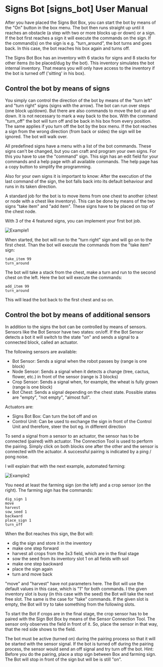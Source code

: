 Signs Bot [signs_bot] User Manual
=================================

After you have placed the Signs Bot Box, you can start the bot by means of the "On" button in the box menu.
The bot then runs straight up until it reaches an obstacle (a step with two or more blocks up or down)
or a sign. If the bot first reaches a sign it will execute the commands on the sign.
If the command(s) on the sign is e.g. "turn_around", the bot turns and goes back.
In this case, the bot reaches his box again and turns off.

The Signs Bot Box has an inventory with 6 stacks for signs and 8 stacks for other items (to be placed/dug by the bot).
This inventory simulates the bot internal inventory. That means you will only have access to the inventory if the
bot is turned off ('sitting' in his box).

Control the bot by means of signs
---------------------------------

You simply can control the direction of the bot by means of the "turn left" and "turn right" signs (signs with the arrow).
The bot can run over steps (one block up/down). But there are also commands to move the bot up and down.
It is not necessary to mark a way back to the box. With the command "turn_off" the bot will turn off and be back in his box
from every position. The same applies if you turn off the bot by the box menu.
If the bot reaches a sign from the wrong direction (from back or sides) the sign will be ignored. The bot will walk over.

All predefined signs have a menu with a list of the bot commands. These signs can't be changed, but you can craft and program your own signs. For this you have to use the "command" sign. This sign has an edit field for your commands and a help page with all available
commands. The help page has a copy button to simplify the programming.

Also for your own signs it is important to know: After the execution of the last command of the sign, the bot falls back into its default behaviour and runs in its taken direction.

A standard job for the bot is to move items from one chest to another (chest or node with a chest like inventory).
This can be done by means of the two signs "take item" and "add item". These signs have to be placed on top of the chest node.

With 3 of the 4 featured signs, you can implement your first bot job. 

![Example1](https://github.com/joe7575/signs_bot/blob/master/doc/example01.png)

When started, the bot will run to the "turn right" sign and will go on to the first chest. Than the bot will execute the commands from the "take item" sign:

    take_item 99
    turn_around
    
The bot will take a stack from the chest, make a turn and run to the second chest on the left. Here the bot will execute the commands:

    add_item 99
    turn_around

This will lead the bot back to the first chest and so on. 

Control the bot by means of additional sensors
----------------------------------------------

In addition to the signs the bot can be controlled by means of sensors. Sensors like the Bot Sensor have two states: on/off.
If the Bot Sensor detects a bot it will switch to the state "on" and sends a signal to a connected block, called an actuator.

The following sensors are available:
- Bot Sensor: Sends a signal when the robot passes by (range is one block)
- Node Sensor: Sends a signal when it detects a change (tree, cactus, flower, etc.) in front of the sensor (range is 3 blocks)
- Crop Sensor: Sends a signal when, for example, the wheat is fully grown (range is one block)
- Bot Chest: Sends a signal depending on the chest state. Possible states are "empty", "not empty", "almost full".

Actuators are:
- Signs Bot Box: Can turn the bot off and on
- Control Unit: Can be used to exchange the sign in front of the Control Unit and therefore, steer the bot eg. in different direction

To send a signal from a sensor to an actuator, the sensor has to be connected (paired) with actuator. The Connection Tool is used to perform the pairing. Simply click on both blocks one after the other and the sensor is connected with the actuator.
A successful pairing is indicated by a ping / pong noise.

I will explain that with the next example, automated farming:

![Example2](https://github.com/joe7575/signs_bot/blob/master/doc/example02.png)

You need at least the farming sign (on the left) and a crop sensor (on the right).
The farming sign has the commands:

    dig_sign 1
    move
    harvest
    sow_seed 1
    backward
    place_sign 1
    turn_off

When the Bot reaches this sign, the Bot will:
* dig the sign and store it in the inventory
* make one step forward
* harvest all crops from the 3x3 field, which are in the final stage
* sow the seed from its inventory slot 1 on all fields with soil
* make one step backward
* place the sign again
* turn and move back

"move" and "harvest" have not parameters here. The Bot will use the default values in this case, which is "1" for both commands.
I the given inventory slot is busy (in this case with the seed) the Bot will take the next free slot. The same is the case
for "take" commands. If the given slot is empty, the Bot will try to take something from the following slots.

To start the Bot if crops are in the final stage, the crop sensor has to be paired with the Sign Bot Box by means of the Sensor Connection Tool. The sensor only observes the field in front of it. So, place the sensor in that way, that the red side shows to the field.

The bot must be active (turned on) during the pairing process so that it will be started with the sensor signal.
If the bot is turned off during the pairing process, the sensor would send an off signal and try turn off the bot.
Hint: Before you do the pairing, place a stop sign between Box and farming sign. The Bot will stop in front of the sign but will be is still "on".
